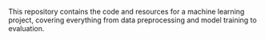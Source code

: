 This repository contains the code and resources for a machine learning project, covering everything from data preprocessing and model training to evaluation.
